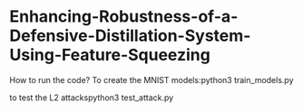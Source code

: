 # Enhancing-Robustness-of-a-Defensive-Distillation-System-Using-Feature-Squeezing
How to run the code?
To create the MNIST models:python3 train_models.py

to test the L2 
attackspython3 test_attack.py
